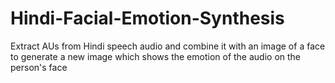 # Hindi-Facial-Emotion-Synthesis
Extract AUs from Hindi speech audio and combine it with an image of a face to generate a new image which shows the emotion of the audio on the person's face
